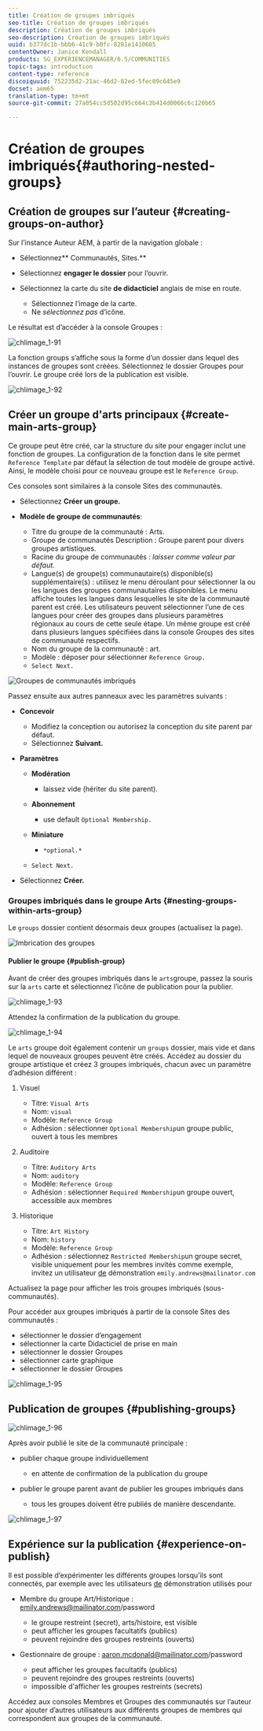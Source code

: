 ```yaml
---
title: Création de groupes imbriqués
seo-title: Création de groupes imbriqués
description: Création de groupes imbriqués
seo-description: Création de groupes imbriqués
uuid: b377dc1b-bbb6-41c9-b0fc-8281e1410685
contentOwner: Janice Kendall
products: SG_EXPERIENCEMANAGER/6.5/COMMUNITIES
topic-tags: introduction
content-type: reference
discoiquuid: 752235d2-21ac-46d2-82ed-5fec09c645e9
docset: aem65
translation-type: tm+mt
source-git-commit: 27a054cc5d502d95c664c3b414d0066c6c120b65

---
```



# Création de groupes imbriqués{#authoring-nested-groups}

## Création de groupes sur l’auteur {#creating-groups-on-author}

Sur l’instance Auteur AEM, à partir de la navigation globale :

* Sélectionnez** Communautés, Sites.**
* Sélectionnez **engager le dossier** pour l’ouvrir.
* Sélectionnez la carte du site **de didacticiel** anglais de mise en route.

   * Sélectionnez l’image de la carte.
   * Ne *sélectionnez pas* d’icône.

Le résultat est d’accéder à la console [](/help/communities/groups.md)Groupes :

![chlimage_1-91](assets/chlimage_1-91.png)

La fonction groups s’affiche sous la forme d’un dossier dans lequel des instances de groupes sont créées. Sélectionnez le dossier Groupes pour l’ouvrir. Le groupe créé lors de la publication est visible.

![chlimage_1-92](assets/chlimage_1-92.png)

## Créer un groupe d&#39;arts principaux {#create-main-arts-group}

Ce groupe peut être créé, car la structure du site pour engager inclut une fonction de groupes. La configuration de la fonction dans le site permet `Reference Template` par défaut la sélection de tout modèle de groupe activé. Ainsi, le modèle choisi pour ce nouveau groupe est le `Reference Group`.

Ces consoles sont similaires à la console Sites des communautés.

* Sélectionnez **Créer un groupe.**
* **Modèle de groupe de communautés**:

   * Titre du groupe de la communauté : Arts.
   * Groupe de communautés Description : Groupe parent pour divers groupes artistiques.
   * Racine du groupe de communautés : *laisser comme valeur par défaut.*
   * Langue(s) de groupe(s) communautaire(s) disponible(s) supplémentaire(s) : utilisez le menu déroulant pour sélectionner la ou les langues des groupes communautaires disponibles. Le menu affiche toutes les langues dans lesquelles le site de la communauté parent est créé. Les utilisateurs peuvent sélectionner l’une de ces langues pour créer des groupes dans plusieurs paramètres régionaux au cours de cette seule étape. Un même groupe est créé dans plusieurs langues spécifiées dans la console Groupes des sites de communauté respectifs.
   * Nom du groupe de la communauté : art.
   * Modèle : déposer pour sélectionner `Reference Group.`
   * `Select Next.`

![Groupes de communautés imbriqués](assets/parent-to-nestedgroup.png)

Passez ensuite aux autres panneaux avec les paramètres suivants :

* **Concevoir**

   * Modifiez la conception ou autorisez la conception du site parent par défaut.
   * Sélectionnez **Suivant.**

* **Paramètres**

   * **Modération**

      * laissez vide (hériter du site parent).
   * **Abonnement**

      * use default `Optional Membership.`
   * **Miniature**

      * `*optional.*`
   * `Select Next.`




* Sélectionnez **Créer.**

### Groupes imbriqués dans le groupe Arts {#nesting-groups-within-arts-group}

Le `groups` dossier contient désormais deux groupes (actualisez la page).

![Imbrication des groupes](assets/create-community-group.png)

#### Publier le groupe {#publish-group}

Avant de créer des groupes imbriqués dans le `arts`groupe, passez la souris sur la `arts` carte et sélectionnez l’icône de publication pour la publier.

![chlimage_1-93](assets/chlimage_1-93.png)

Attendez la confirmation de la publication du groupe.

![chlimage_1-94](assets/chlimage_1-94.png)

Le `arts` groupe doit également contenir un `groups` dossier, mais vide et dans lequel de nouveaux groupes peuvent être créés. Accédez au dossier du groupe artistique et créez 3 groupes imbriqués, chacun avec un paramètre d’adhésion différent :

1. Visuel

   * Titre: `Visual Arts`
   * Nom: `visual`
   * Modèle: `Reference Group`
   * Adhésion : sélectionner `Optional Membership`un groupe public, ouvert à tous les membres

1. Auditoire

   * Titre: `Auditory Arts`
   * Nom: `auditory`
   * Modèle: `Reference Group`
   * Adhésion : sélectionner `Required Membership`un groupe ouvert, accessible aux membres

1. Historique

   * Titre: `Art History`
   * Nom: `history`
   * Modèle: `Reference Group`
   * Adhésion : sélectionnez `Restricted Membership`un groupe secret, visible uniquement pour les membres invités comme exemple, invitez un utilisateur [de](/help/communities/tutorials.md#demo-users) démonstration `emily.andrews@mailinator.com`

Actualisez la page pour afficher les trois groupes imbriqués (sous-communautés).

Pour accéder aux groupes imbriqués à partir de la console Sites des communautés :

* sélectionner le dossier d’engagement
* sélectionner la carte Didacticiel de prise en main
* sélectionner le dossier Groupes
* sélectionner carte graphique
* sélectionner le dossier Groupes

![chlimage_1-95](assets/chlimage_1-95.png)

## Publication de groupes {#publishing-groups}

![chlimage_1-96](assets/chlimage_1-96.png)

Après avoir publié le site de la communauté principale :

* publier chaque groupe individuellement

   * en attente de confirmation de la publication du groupe

* publier le groupe parent avant de publier les groupes imbriqués dans

   * tous les groupes doivent être publiés de manière descendante.

![chlimage_1-97](assets/chlimage_1-97.png)

## Expérience sur la publication {#experience-on-publish}

Il est possible d’expérimenter les différents groupes lorsqu’ils sont connectés, par exemple avec les utilisateurs [de](/help/communities/tutorials.md#demo-users) démonstration utilisés pour

* Membre du groupe Art/Historique : emily.andrews@mailinator.com/password

   * le groupe restreint (secret), arts/histoire, est visible
   * peut afficher les groupes facultatifs (publics)
   * peuvent rejoindre des groupes restreints (ouverts)

* Gestionnaire de groupe : aaron.mcdonald@mailinator.com/password

   * peut afficher les groupes facultatifs (publics)
   * peuvent rejoindre des groupes restreints (ouverts)
   * impossible d&#39;afficher les groupes restreints (secrets)

Accédez aux consoles [](/help/communities/members.md) Membres et Groupes des communautés sur l’auteur pour ajouter d’autres utilisateurs aux différents groupes de membres qui correspondent aux groupes de la communauté.

